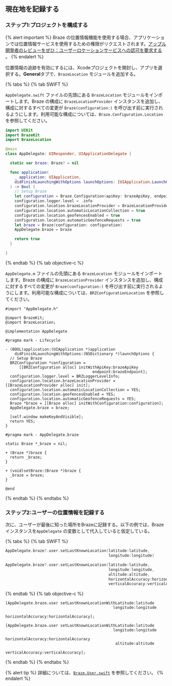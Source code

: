 ## 現在地を記録する

### ステップ1:プロジェクトを構成する

{% alert important %}
Braze の位置情報機能を使用する場合、アプリケーションでは位置情報サービスを使用するための権限がリクエストされます。[アップル開発者のレビューをぜひ：ユーザーロケーションサービスへの認可を要求する](https://developer.apple.com/documentation/corelocation/requesting-authorization-to-use-location-services) 。
{% endalert %}

位置情報の追跡を有効にするには、Xcodeプロジェクトを開封し、アプリを選択する。**General**タブで、`BrazeLocation` モジュールを追加する。

{% tabs %}
{% tab SWIFT %}

`AppDelegate.swift` ファイルの先頭にある `BrazeLocation` モジュールをインポートします。Braze の構成に `BrazeLocationProvider` インスタンスを追加し、構成に対するすべての変更が `Braze(configuration:)` を呼び出す前に実行されるようにします。利用可能な構成については、`Braze.Configuration.Location` を参照してください。

```swift
import UIKit
import BrazeKit
import BrazeLocation

@main
class AppDelegate: UIResponder, UIApplicationDelegate {

  static var braze: Braze? = nil

  func application(
    _ application: UIApplication,
    didFinishLaunchingWithOptions launchOptions: [UIApplication.LaunchOptionsKey: Any]?
  ) -> Bool {
    // Setup Braze
    let configuration = Braze.Configuration(apiKey: brazeApiKey, endpoint: brazeEndpoint)
    configuration.logger.level = .info
    configuration.location.brazeLocationProvider = BrazeLocationProvider()
    configuration.location.automaticLocationCollection = true
    configuration.location.geofencesEnabled = true
    configuration.location.automaticGeofenceRequests = true
    let braze = Braze(configuration: configuration)
    AppDelegate.braze = braze

    return true
  }

}

```

{% endtab %}
{% tab objective-c %}

`AppDelegate.m` ファイルの先頭にある `BrazeLocation` モジュールをインポートします。Braze の構成に `BrazeLocationProvider` インスタンスを追加し、構成に対するすべての変更が `Braze(configuration:)` を呼び出す前に実行されるようにします。利用可能な構成については、`BRZConfigurationLocation` を参照してください。

```objc
#import "AppDelegate.h"

@import BrazeKit;
@import BrazeLocation;

@implementation AppDelegate

#pragma mark - Lifecycle

- (BOOL)application:(UIApplication *)application
    didFinishLaunchingWithOptions:(NSDictionary *)launchOptions {
  // Setup Braze
  BRZConfiguration *configuration =
      [[BRZConfiguration alloc] initWithApiKey:brazeApiKey
                                      endpoint:brazeEndpoint];
  configuration.logger.level = BRZLoggerLevelInfo;
  configuration.location.brazeLocationProvider = [[BrazeLocationProvider alloc] init];
  configuration.location.automaticLocationCollection = YES;
  configuration.location.geofencesEnabled = YES;
  configuration.location.automaticGeofenceRequests = YES;
  Braze *braze = [[Braze alloc] initWithConfiguration:configuration];
  AppDelegate.braze = braze;

  [self.window makeKeyAndVisible];
  return YES;
}

#pragma mark - AppDelegate.braze

static Braze *_braze = nil;

+ (Braze *)braze {
  return _braze;
}

+ (void)setBraze:(Braze *)braze {
  _braze = braze;
}

@end
```

{% endtab %}
{% endtabs %}

### ステップ2:ユーザーの位置情報を記録する

次に、ユーザーが最後に知った場所をBrazeに記録する。以下の例では、Brazeインスタンスを`AppDelegate` の変数として代入していると仮定している。

{% tabs %}
{% tab SWIFT %}

```swift
AppDelegate.braze?.user.setLastKnownLocation(latitude:latitude,
                                             longitude:longitude)
```

```swift
AppDelegate.braze?.user.setLastKnownLocation(latitude:latitude,
                                             longitude:longitude,
                                             altitude:altitude,
                                             horizontalAccuracy:horizontalAccuracy,
                                             verticalAccuracy:verticalAccuracy)
```

{% endtab %}
{% tab objective-c %}

```objc
[AppDelegate.braze.user setLastKnownLocationWithLatitude:latitude
                                               longitude:longitude
                                      horizontalAccuracy:horizontalAccuracy];

```

```objc
[AppDelegate.braze.user setLastKnownLocationWithLatitude:latitude
                                               longitude:longitude
                                      horizontalAccuracy:horizontalAccuracy
                                                altitude:altitude
                                        verticalAccuracy:verticalAccuracy];

```

{% endtab %}
{% endtabs %}

{% alert tip %}
詳細については、[`Braze.User.swift`](https://braze-inc.github.io/braze-swift-sdk/documentation/brazekit/braze/user-swift.class/) を参照してください。
{% endalert %}
